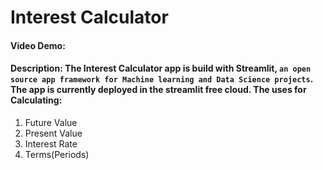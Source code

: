 # Interest Calculator
#### Video Demo:  <URL HERE>
#### Description: The Interest Calculator app is build with Streamlit, `an open source app framework for Machine learning and Data Science projects`. The app is currently deployed in the streamlit free cloud. The uses for Calculating: 
1. Future Value
2. Present Value 
3. Interest Rate
4. Terms(Periods)
